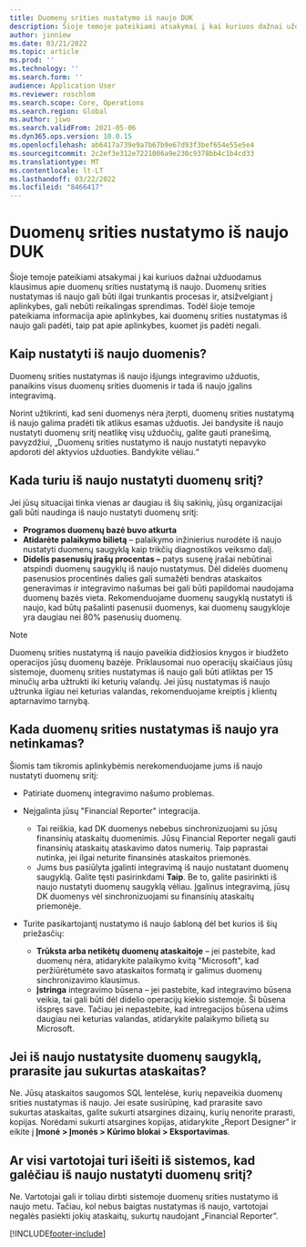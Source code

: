 ```yaml
---
title: Duomenų srities nustatymo iš naujo DUK
description: Šioje temoje pateikiami atsakymai į kai kuriuos dažnai užduodamus klausimus apie duomenų srities nustatymą iš naujo.
author: jinniew
ms.date: 03/21/2022
ms.topic: article
ms.prod: ''
ms.technology: ''
ms.search.form: ''
audience: Application User
ms.reviewer: roschlom
ms.search.scope: Core, Operations
ms.search.region: Global
ms.author: jiwo
ms.search.validFrom: 2021-05-06
ms.dyn365.ops.version: 10.0.15
ms.openlocfilehash: ab6417a739e9a7b67b9e67d93f3bef654e55e5e4
ms.sourcegitcommit: 2c2ef3e312e7221006a9e230c9378bb4c1b4cd33
ms.translationtype: MT
ms.contentlocale: lt-LT
ms.lasthandoff: 03/22/2022
ms.locfileid: "8466417"
---
```

# <a name="data-mart-resets-faq"></a>Duomenų srities nustatymo iš naujo DUK

Šioje temoje pateikiami atsakymai į kai kuriuos dažnai užduodamus klausimus apie duomenų srities nustatymą iš naujo. Duomenų srities nustatymas iš naujo gali būti ilgai trunkantis procesas ir, atsižvelgiant į aplinkybes, gali nebūti reikalingas sprendimas. Todėl šioje temoje pateikiama informacija apie aplinkybes, kai duomenų srities nustatymas iš naujo gali padėti, taip pat apie aplinkybes, kuomet jis padėti negali.

## <a name="what-is-a-data-mart-reset"></a>Kaip nustatyti iš naujo duomenis?

Duomenų srities nustatymas iš naujo išjungs integravimo užduotis, panaikins visus duomenų srities duomenis ir tada iš naujo įgalins integravimą.

Norint užtikrinti, kad seni duomenys nėra įterpti, duomenų srities nustatymą iš naujo galima pradėti tik atlikus esamas užduotis. Jei bandysite iš naujo nustatyti duomenų sritį neatlikę visų užduočių, galite gauti pranešimą, pavyzdžiui, „Duomenų srities nustatymo iš naujo nustatyti nepavyko apdoroti dėl aktyvios užduoties. Bandykite vėliau.“

## <a name="when-do-i-have-to-do-a-data-mart-reset"></a>Kada turiu iš naujo nustatyti duomenų sritį?

Jei jūsų situacijai tinka vienas ar daugiau iš šių sakinių, jūsų organizacijai gali būti naudinga iš naujo nustatyti duomenų sritį:

- **Programos duomenų bazė buvo atkurta**
- **Atidarėte palaikymo bilietą** – palaikymo inžinierius nurodėte iš naujo nustatyti duomenų saugyklą kaip trikčių diagnostikos veiksmo dalį.
- **Didelis pasenusių įrašų procentas –** patys susenę įrašai nebūtinai atspindi duomenų saugyklų iš naujo nustatymus. Dėl didelės duomenų pasenusios procentinės dalies gali sumažėti bendras ataskaitos generavimas ir integravimo našumas bei gali būti papildomai naudojama duomenų bazės vieta. Rekomenduojame duomenų saugyklą nustatyti iš naujo, kad būtų pašalinti pasenusii duomenys, kai duomenų saugykloje yra daugiau nei 80% pasenusių duomenų.
 
> [!NOTE]
> Duomenų srities nustatymą iš naujo paveikia didžiosios knygos ir biudžeto operacijos jūsų duomenų bazėje. Priklausomai nuo operacijų skaičiaus jūsų sistemoje, duomenų srities nustatymas iš naujo gali būti atliktas per 15 minučių arba užtrukti iki keturių valandų. Jei jūsų nustatymas iš naujo užtrunka ilgiau nei keturias valandas, rekomenduojame kreiptis į klientų aptarnavimo tarnybą.
 
## <a name="when-is-a-data-mart-reset-inappropriate"></a>Kada duomenų srities nustatymas iš naujo yra netinkamas?

Šiomis tam tikromis aplinkybėmis nerekomenduojame jums iš naujo nustatyti duomenų sritį:

- Patiriate duomenų integravimo našumo problemas.
- Neįgalinta jūsų "Financial Reporter" integracija. 

    - Tai reiškia, kad DK duomenys nebebus sinchronizuojami su jūsų finansinių ataskaitų duomenimis. Jūsų Financial Reporter negali gauti finansinių ataskaitų ataskavimo datos numerių. Taip paprastai nutinka, jei ilgai neturite finansinės ataskaitos priemonės.
    - Jums bus pasiūlyta įgalinti integravimą iš naujo nustatant duomenų saugyklą. Galite tęsti pasirinkdami **Taip**. Be to, galite pasirinkti iš naujo nustatyti duomenų saugyklą vėliau. Įgalinus integravimą, jūsų DK duomenys vėl sinchronizuojami su finansinių ataskaitų priemonėje. 
- Turite pasikartojantį nustatymo iš naujo šabloną dėl bet kurios iš šių priežasčių:

    - **Trūksta arba netikėtų duomenų ataskaitoje** – jei pastebite, kad duomenų nėra, atidarykite palaikymo kvitą "Microsoft", kad peržiūrėtumėte savo ataskaitos formatą ir galimus duomenų sinchronizavimo klausimus.
    - **Įstringa** integravimo būsena – jei pastebite, kad integravimo būsena veikia, tai gali būti dėl didelio operacijų kiekio sistemoje. Ši būsena išspręs save. Tačiau jei nepastebite, kad intregacijos būsena užims daugiau nei keturias valandas, atidarykite palaikymo bilietą su Microsoft. 
   
## <a name="if-i-reset-the-data-mart-will-i-lose-reports-that-ive-already-designed"></a>Jei iš naujo nustatysite duomenų saugyklą, prarasite jau sukurtas ataskaitas?

Ne. Jūsų ataskaitos saugomos SQL lentelėse, kurių nepaveikia duomenų srities nustatymas iš naujo. Jei esate susirūpinę, kad prarasite savo sukurtas ataskaitas, galite sukurti atsargines dizainų, kurių nenorite prarasti, kopijas. Norėdami sukurti atsargines kopijas, atidarykite „Report Designer” ir eikite į **Įmonė \> Įmonės \> Kūrimo blokai \> Eksportavimas**.
 
## <a name="do-all-users-have-to-exit-the-system-before-i-can-reset-the-data-mart"></a>Ar visi vartotojai turi išeiti iš sistemos, kad galėčiau iš naujo nustatyti duomenų sritį?

Ne. Vartotojai gali ir toliau dirbti sistemoje duomenų srities nustatymo iš naujo metu. Tačiau, kol nebus baigtas nustatymas iš naujo, vartotojai negalės pasiekti jokių ataskaitų, sukurtų naudojant „Financial Reporter”.

[!INCLUDE[footer-include](../../../includes/footer-banner.md)]
